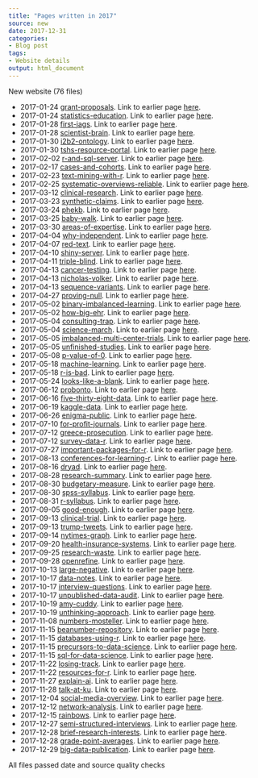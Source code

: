 ```yaml
---
title: "Pages written in 2017"
source: new
date: 2017-12-31
categories:
- Blog post
tags:
- Website details
output: html_document
---
```

New website (76 files)

+ 2017-01-24 [grant-proposals](http://new.pmean.com/grant-proposals/). Link to earlier page [here](http://blog.pmean.com/grant-proposals/).  
+ 2017-01-24 [statistics-education](http://new.pmean.com/statistics-education/). Link to earlier page [here](http://blog.pmean.com/statistics-education/).  
+ 2017-01-28 [first-jags](http://new.pmean.com/first-jags/). Link to earlier page [here](http://blog.pmean.com/first-jags/).  
+ 2017-01-28 [scientist-brain](http://new.pmean.com/scientist-brain/). Link to earlier page [here](http://blog.pmean.com/scientist-brain/).  
+ 2017-01-30 [i2b2-ontology](http://new.pmean.com/i2b2-ontology/). Link to earlier page [here](http://blog.pmean.com/i2b2-ontology/).  
+ 2017-01-30 [tshs-resource-portal](http://new.pmean.com/tshs-resource-portal/). Link to earlier page [here](http://blog.pmean.com/tshs-resource-portal/).  
+ 2017-02-02 [r-and-sql-server](http://new.pmean.com/r-and-sql-server/). Link to earlier page [here](http://blog.pmean.com/r-and-sql-server/).  
+ 2017-02-17 [cases-and-cohorts](http://new.pmean.com/cases-and-cohorts/). Link to earlier page [here](http://blog.pmean.com/cases-and-cohorts/).  
+ 2017-02-23 [text-mining-with-r](http://new.pmean.com/text-mining-with-r/). Link to earlier page [here](http://blog.pmean.com/text-mining-with-r/).  
+ 2017-02-25 [systematic-overviews-reliable](http://new.pmean.com/systematic-overviews-reliable/). Link to earlier page [here](http://blog.pmean.com/systematic-overviews-reliable/).  
+ 2017-03-12 [clinical-research](http://new.pmean.com/clinical-research/). Link to earlier page [here](http://blog.pmean.com/clinical-research/).  
+ 2017-03-23 [synthetic-claims](http://new.pmean.com/synthetic-claims/). Link to earlier page [here](http://blog.pmean.com/synthetic-claims/).  
+ 2017-03-24 [phekb](http://new.pmean.com/phekb/). Link to earlier page [here](http://blog.pmean.com/phekb/).  
+ 2017-03-25 [baby-walk](http://new.pmean.com/baby-walk/). Link to earlier page [here](http://blog.pmean.com/baby-walk/).  
+ 2017-03-30 [areas-of-expertise](http://new.pmean.com/areas-of-expertise/). Link to earlier page [here](http://blog.pmean.com/areas-of-expertise/).  
+ 2017-04-04 [why-independent](http://new.pmean.com/why-independent/). Link to earlier page [here](http://blog.pmean.com/why-independent/).  
+ 2017-04-07 [red-text](http://new.pmean.com/red-text/). Link to earlier page [here](http://blog.pmean.com/red-text/).  
+ 2017-04-10 [shiny-server](http://new.pmean.com/shiny-server/). Link to earlier page [here](http://blog.pmean.com/shiny-server/).  
+ 2017-04-11 [triple-blind](http://new.pmean.com/triple-blind/). Link to earlier page [here](http://blog.pmean.com/triple-blind/).  
+ 2017-04-13 [cancer-testing](http://new.pmean.com/cancer-testing/). Link to earlier page [here](http://blog.pmean.com/cancer-testing/).  
+ 2017-04-13 [nicholas-volker](http://new.pmean.com/nicholas-volker/). Link to earlier page [here](http://blog.pmean.com/nicholas-volker/).  
+ 2017-04-13 [sequence-variants](http://new.pmean.com/sequence-variants/). Link to earlier page [here](http://blog.pmean.com/sequence-variants/).  
+ 2017-04-27 [proving-null](http://new.pmean.com/proving-null/). Link to earlier page [here](http://blog.pmean.com/proving-null/).  
+ 2017-05-02 [binary-imbalanced-learning](http://new.pmean.com/binary-imbalanced-learning/). Link to earlier page [here](http://blog.pmean.com/binary-imbalanced-learning/).  
+ 2017-05-02 [how-big-ehr](http://new.pmean.com/how-big-ehr/). Link to earlier page [here](http://blog.pmean.com/how-big-ehr/).  
+ 2017-05-04 [consulting-trap](http://new.pmean.com/consulting-trap/). Link to earlier page [here](http://blog.pmean.com/consulting-trap/).  
+ 2017-05-04 [science-march](http://new.pmean.com/science-march/). Link to earlier page [here](http://blog.pmean.com/science-march/).  
+ 2017-05-05 [imbalanced-multi-center-trials](http://new.pmean.com/imbalanced-multi-center-trials/). Link to earlier page [here](http://blog.pmean.com/imbalanced-multi-center-trials/).  
+ 2017-05-05 [unfinished-studies](http://new.pmean.com/unfinished-studies/). Link to earlier page [here](http://blog.pmean.com/unfinished-studies/).  
+ 2017-05-08 [p-value-of-0](http://new.pmean.com/p-value-of-0/). Link to earlier page [here](http://blog.pmean.com/p-value-of-0/).  
+ 2017-05-18 [machine-learning](http://new.pmean.com/machine-learning/). Link to earlier page [here](http://blog.pmean.com/machine-learning/).  
+ 2017-05-18 [r-is-bad](http://new.pmean.com/r-is-bad/). Link to earlier page [here](http://blog.pmean.com/r-is-bad/).  
+ 2017-05-24 [looks-like-a-blank](http://new.pmean.com/looks-like-a-blank/). Link to earlier page [here](http://blog.pmean.com/looks-like-a-blank/).  
+ 2017-06-12 [probonto](http://new.pmean.com/probonto/). Link to earlier page [here](http://blog.pmean.com/probonto/).  
+ 2017-06-16 [five-thirty-eight-data](http://new.pmean.com/five-thirty-eight-data/). Link to earlier page [here](http://blog.pmean.com/five-thirty-eight-data/).  
+ 2017-06-19 [kaggle-data](http://new.pmean.com/kaggle-data/). Link to earlier page [here](http://blog.pmean.com/kaggle-data/).  
+ 2017-06-26 [enigma-public](http://new.pmean.com/enigma-public/). Link to earlier page [here](http://blog.pmean.com/enigma-public/).  
+ 2017-07-10 [for-profit-journals](http://new.pmean.com/for-profit-journals/). Link to earlier page [here](http://blog.pmean.com/for-profit-journals/).  
+ 2017-07-12 [greece-prosecution](http://new.pmean.com/greece-prosecution/). Link to earlier page [here](http://blog.pmean.com/greece-prosecution/).  
+ 2017-07-12 [survey-data-r](http://new.pmean.com/survey-data-r/). Link to earlier page [here](http://blog.pmean.com/survey-data-r/).  
+ 2017-07-27 [important-packages-for-r](http://new.pmean.com/important-packages-for-r/). Link to earlier page [here](http://blog.pmean.com/important-packages-for-r/).  
+ 2017-08-13 [conferences-for-learning-r](http://new.pmean.com/conferences-for-learning-r/). Link to earlier page [here](http://blog.pmean.com/conferences-for-learning-r/).  
+ 2017-08-16 [dryad](http://new.pmean.com/dryad/). Link to earlier page [here](http://blog.pmean.com/dryad/).  
+ 2017-08-28 [research-summary](http://new.pmean.com/research-summary/). Link to earlier page [here](http://blog.pmean.com/research-summary/).  
+ 2017-08-30 [budgetary-measure](http://new.pmean.com/budgetary-measure/). Link to earlier page [here](http://blog.pmean.com/budgetary-measure/).  
+ 2017-08-30 [spss-syllabus](http://new.pmean.com/spss-syllabus/). Link to earlier page [here](http://blog.pmean.com/spss-syllabus/).  
+ 2017-08-31 [r-syllabus](http://new.pmean.com/r-syllabus/). Link to earlier page [here](http://blog.pmean.com/r-syllabus/).  
+ 2017-09-05 [good-enough](http://new.pmean.com/good-enough/). Link to earlier page [here](http://blog.pmean.com/good-enough/).  
+ 2017-09-13 [clinical-trial](http://new.pmean.com/clinical-trial/). Link to earlier page [here](http://blog.pmean.com/clinical-trial/).  
+ 2017-09-13 [trump-tweets](http://new.pmean.com/trump-tweets/). Link to earlier page [here](http://blog.pmean.com/trump-tweets/).  
+ 2017-09-14 [nytimes-graph](http://new.pmean.com/nytimes-graph/). Link to earlier page [here](http://blog.pmean.com/nytimes-graph/).  
+ 2017-09-20 [health-insurance-systems](http://new.pmean.com/health-insurance-systems/). Link to earlier page [here](http://blog.pmean.com/health-insurance-systems/).  
+ 2017-09-25 [research-waste](http://new.pmean.com/research-waste/). Link to earlier page [here](http://blog.pmean.com/research-waste/).  
+ 2017-09-28 [openrefine](http://new.pmean.com/openrefine/). Link to earlier page [here](http://blog.pmean.com/openrefine/).  
+ 2017-10-13 [large-negative](http://new.pmean.com/large-negative/). Link to earlier page [here](http://blog.pmean.com/large-negative/).  
+ 2017-10-17 [data-notes](http://new.pmean.com/data-notes/). Link to earlier page [here](http://blog.pmean.com/data-notes/).  
+ 2017-10-17 [interview-questions](http://new.pmean.com/interview-questions/). Link to earlier page [here](http://blog.pmean.com/interview-questions/).  
+ 2017-10-17 [unpublished-data-audit](http://new.pmean.com/unpublished-data-audit/). Link to earlier page [here](http://blog.pmean.com/unpublished-data-audit/).  
+ 2017-10-19 [amy-cuddy](http://new.pmean.com/amy-cuddy/). Link to earlier page [here](http://blog.pmean.com/amy-cuddy/).  
+ 2017-10-19 [unthinking-approach](http://new.pmean.com/unthinking-approach/). Link to earlier page [here](http://blog.pmean.com/unthinking-approach/).  
+ 2017-11-08 [numbers-mosteller](http://new.pmean.com/numbers-mosteller/). Link to earlier page [here](http://blog.pmean.com/numbers-mosteller/).  
+ 2017-11-15 [beanumber-repository](http://new.pmean.com/beanumber-repository/). Link to earlier page [here](http://blog.pmean.com/beanumber-repository/).  
+ 2017-11-15 [databases-using-r](http://new.pmean.com/databases-using-r/). Link to earlier page [here](http://blog.pmean.com/databases-using-r/).  
+ 2017-11-15 [precursors-to-data-science](http://new.pmean.com/precursors-to-data-science/). Link to earlier page [here](http://blog.pmean.com/precursors-to-data-science/).  
+ 2017-11-15 [sql-for-data-science](http://new.pmean.com/sql-for-data-science/). Link to earlier page [here](http://blog.pmean.com/sql-for-data-science/).  
+ 2017-11-22 [losing-track](http://new.pmean.com/losing-track/). Link to earlier page [here](http://blog.pmean.com/losing-track/).  
+ 2017-11-22 [resources-for-r](http://new.pmean.com/resources-for-r/). Link to earlier page [here](http://blog.pmean.com/resources-for-r/).  
+ 2017-11-27 [explain-ai](http://new.pmean.com/explain-ai/). Link to earlier page [here](http://blog.pmean.com/explain-ai/).  
+ 2017-11-28 [talk-at-ku](http://new.pmean.com/talk-at-ku/). Link to earlier page [here](http://blog.pmean.com/talk-at-ku/).  
+ 2017-12-04 [social-media-overview](http://new.pmean.com/social-media-overview/). Link to earlier page [here](http://blog.pmean.com/social-media/).  
+ 2017-12-12 [network-analysis](http://new.pmean.com/network-analysis/). Link to earlier page [here](http://blog.pmean.com/network-analysis/).  
+ 2017-12-15 [rainbows](http://new.pmean.com/rainbows/). Link to earlier page [here](http://blog.pmean.com/rainbows/).  
+ 2017-12-27 [semi-structured-interviews](http://new.pmean.com/semi-structured-interviews/). Link to earlier page [here](http://blog.pmean.com/semi-structured-interviews/).  
+ 2017-12-28 [brief-research-interests](http://new.pmean.com/brief-research-interests/). Link to earlier page [here](http://blog.pmean.com/brief-research-interests/).  
+ 2017-12-28 [grade-point-averages](http://new.pmean.com/grade-point-averages/). Link to earlier page [here](http://blog.pmean.com/grade-point-averages/).  
+ 2017-12-29 [big-data-publication](http://new.pmean.com/big-data-publication/). Link to earlier page [here](http://blog.pmean.com/big-data-publication/).  


All files passed date and source quality checks
